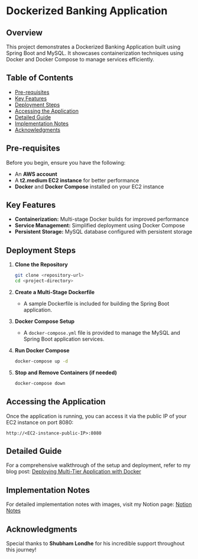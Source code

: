 # Dockerized Banking Application

## Overview

This project demonstrates a Dockerized Banking Application built using Spring Boot and MySQL. It showcases containerization techniques using Docker and Docker Compose to manage services efficiently.

## Table of Contents

- [Pre-requisites](#pre-requisites)
- [Key Features](#key-features)
- [Deployment Steps](#deployment-steps)
- [Accessing the Application](#accessing-the-application)
- [Detailed Guide](#detailed-guide)
- [Implementation Notes](#implementation-notes)
- [Acknowledgments](#acknowledgments)

## Pre-requisites

Before you begin, ensure you have the following:

- An **AWS account**
- A **t2.medium EC2 instance** for better performance
- **Docker** and **Docker Compose** installed on your EC2 instance

## Key Features

- **Containerization:** Multi-stage Docker builds for improved performance
- **Service Management:** Simplified deployment using Docker Compose
- **Persistent Storage:** MySQL database configured with persistent storage

## Deployment Steps

1. **Clone the Repository**
   ```bash
   git clone <repository-url>
   cd <project-directory>
   ```

2. **Create a Multi-Stage Dockerfile**
   - A sample Dockerfile is included for building the Spring Boot application.

3. **Docker Compose Setup**
   - A `docker-compose.yml` file is provided to manage the MySQL and Spring Boot application services.

4. **Run Docker Compose**
   ```bash
   docker-compose up -d
   ```

5. **Stop and Remove Containers (if needed)**
   ```bash
   docker-compose down
   ```

## Accessing the Application

Once the application is running, you can access it via the public IP of your EC2 instance on port 8080:

```
http://<EC2-instance-public-IP>:8080
```

## Detailed Guide

For a comprehensive walkthrough of the setup and deployment, refer to my blog post: [Deploying Multi-Tier Application with Docker](https://amitabhdevops.hashnode.dev/deploying-multitier-application-with-docker)

## Implementation Notes

For detailed implementation notes with images, visit my Notion page: [Notion Notes](https://www.notion.so/Docker-bankapp-project-12c7311ab980801a929ad23bf654b64d)

## Acknowledgments

Special thanks to **Shubham Londhe** for his incredible support throughout this journey!

